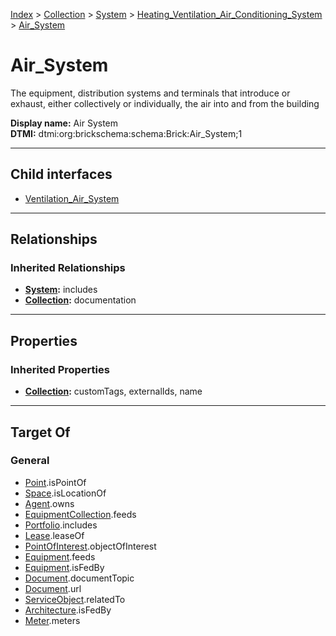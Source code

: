 [Index](../../../../index.md) > [Collection](../../../Collection.md) > [System](../../System.md) > [Heating_Ventilation_Air_Conditioning_System](../Heating_Ventilation_Air_Conditioning_System.md) > [Air_System](#)
# Air_System

The equipment, distribution systems and terminals that introduce or exhaust, either collectively or individually, the air into and from the building


**Display name:** Air System<br />
**DTMI:** dtmi:org:brickschema:schema:Brick:Air_System;1

---

## Child interfaces
* [Ventilation_Air_System](Ventilation_Air_System.md)

---

## Relationships

### Inherited Relationships
* **[System](../../System.md):** includes
* **[Collection](../../../Collection.md):** documentation

---

## Properties

### Inherited Properties
* **[Collection](../../../Collection.md):** customTags, externalIds, name

---

## Target Of
### General
* [Point](../../../../Point/Point.md).isPointOf
* [Space](../../../../Space/Space.md).isLocationOf
* [Agent](../../../../Agent/Agent.md).owns
* [EquipmentCollection](../../../EquipmentCollection.md).feeds
* [Portfolio](../../../Portfolio.md).includes
* [Lease](../../../../Event/Lease.md).leaseOf
* [PointOfInterest](../../../../Information/PointOfInterest.md).objectOfInterest
* [Equipment](../../../../Asset/Equipment/Equipment.md).feeds
* [Equipment](../../../../Asset/Equipment/Equipment.md).isFedBy
* [Document](../../../../Information/Document/Document.md).documentTopic
* [Document](../../../../Information/Document/Document.md).url
* [ServiceObject](../../../../Information/ServiceObject/ServiceObject.md).relatedTo
* [Architecture](../../../../Space/Architecture/Architecture.md).isFedBy
* [Meter](../../../../Asset/Equipment/Meter/Meter.md).meters
